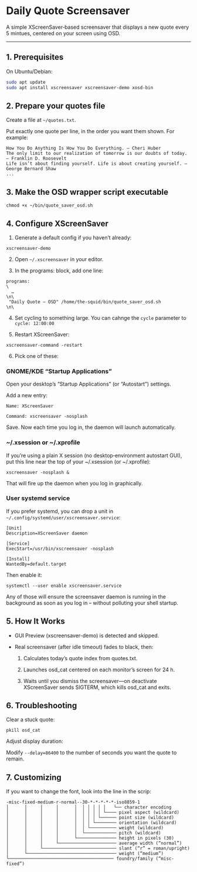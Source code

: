 # Daily Quote Screensaver

A simple XScreenSaver‐based screensaver that displays a new quote every 5 mintues, centered on your screen using OSD.

---

## 1. Prerequisites

On Ubuntu/Debian:

```bash
sudo apt update
sudo apt install xscreensaver xscreensaver-demo xosd-bin
```

## 2. Prepare your quotes file

Create a file at `~/quotes.txt`.

Put exactly one quote per line, in the order you want them shown. For example:

```
How You Do Anything Is How You Do Everything. – Cheri Huber
The only limit to our realization of tomorrow is our doubts of today. – Franklin D. Roosevelt
Life isn’t about finding yourself. Life is about creating yourself. – George Bernard Shaw
...
```

## 3. Make the OSD wrapper script executable

```
chmod +x ~/bin/quote_saver_osd.sh
```

## 4. Configure XScreenSaver

1. Generate a default config if you haven’t already:

```
xscreensaver-demo
```

2. Open `~/.xscreensaver` in your editor.

3. In the programs: block, add one line:

```
programs:                                                                     \
  …                                                                           \n\
 "Daily Quote – OSD" /home/the-squid/bin/quote_saver_osd.sh                 \n\
```

4. Set cycling to something large. You can cahnge the `cycle` parameter to `cycle: 12:00:00` 

5. Restart XScreenSaver:

```
xscreensaver-command -restart
```

6. Pick one of these:

### GNOME/KDE “Startup Applications”

Open your desktop’s “Startup Applications” (or “Autostart”) settings.

Add a new entry:

```
Name: XScreenSaver

Command: xscreensaver -nosplash
```

Save. Now each time you log in, the daemon will launch automatically.

### ~/.xsession or ~/.xprofile

If you’re using a plain X session (no desktop‐environment autostart GUI), put this line near the top of your ~/.xsession (or ~/.xprofile):

`xscreensaver -nosplash &`

That will fire up the daemon when you log in graphically.

### User systemd service

If you prefer systemd, you can drop a unit in `~/.config/systemd/user/xscreensaver.service`:

```
[Unit]
Description=XScreenSaver daemon

[Service]
ExecStart=/usr/bin/xscreensaver -nosplash

[Install]
WantedBy=default.target
```

Then enable it:


`systemctl --user enable xscreensaver.service`

Any of those will ensure the screensaver daemon is running in the background as soon as you log in – without polluting your shell startup.

## 5. How It Works

- GUI Preview (xscreensaver-demo) is detected and skipped.

- Real screensaver (after idle timeout) fades to black, then:

    1. Calculates today’s quote index from quotes.txt.

    2. Launches osd_cat centered on each monitor’s screen for 24 h.

    3. Waits until you dismiss the screensaver—on deactivate XScreenSaver sends SIGTERM, which kills osd_cat and exits.

## 6. Troubleshooting

Clear a stuck quote:

```
pkill osd_cat
```

Adjust display duration:

Modify `--delay=86400` to the number of seconds you want the quote to remain.

## 7. Customizing

If you want to change the font, look into the line in the scrip:

```
-misc-fixed-medium-r-normal--30-*-*-*-*-*-iso8859-1
│      │     │     │      │  │ │ │ │ │   └── character encoding
│      │     │     │      │  │ │ │ │ └──── pixel aspect (wildcard)
│      │     │     │      │  │ │ │ └────── point size (wildcard)
│      │     │     │      │  │ │ └──────── orientation (wildcard)
│      │     │     │      │  │ └────────── weight (wildcard)
│      │     │     │      │  └──────────── pitch (wildcard)
│      │     │     │      └─────────────── height in pixels (30)
│      │     │     └────────────────────── average width (“normal”)
│      │     └──────────────────────────── slant (“r” = roman/upright)
│      └────────────────────────────────── weight (“medium”)
└──────────────────────────────────────── foundry/family (“misc-fixed”)

```
